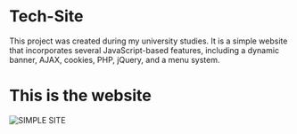 # Tech-Site
This project was created during my university studies. It is a simple website that incorporates several JavaScript-based features, including a dynamic banner, AJAX, cookies, PHP, jQuery, and a menu system.

<h1> This is the website </h1>

![SIMPLE SITE](https://github.com/fhvicente/Tech-Site/assets/134304084/558f4774-54b5-4b8c-8c8c-916e21ff73d8)
